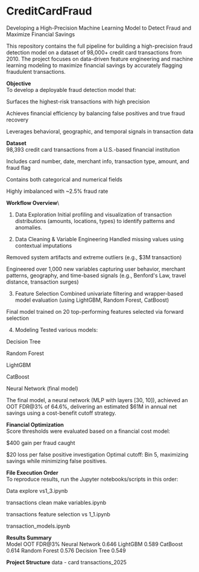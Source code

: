 # CreditCardFraud
Developing a High-Precision Machine Learning Model to Detect Fraud and Maximize Financial Savings

This repository contains the full pipeline for building a high-precision fraud detection model on a dataset of 98,000+ credit card transactions from 2010. The project focuses on data-driven feature engineering and machine learning modeling to maximize financial savings by accurately flagging fraudulent transactions.

**Objective**\
To develop a deployable fraud detection model that:

Surfaces the highest-risk transactions with high precision

Achieves financial efficiency by balancing false positives and true fraud recovery

Leverages behavioral, geographic, and temporal signals in transaction data

**Dataset**\
98,393 credit card transactions from a U.S.-based financial institution

Includes card number, date, merchant info, transaction type, amount, and fraud flag

Contains both categorical and numerical fields

Highly imbalanced with ~2.5% fraud rate

**Workflow Overview**\
1. Data Exploration
Initial profiling and visualization of transaction distributions (amounts, locations, types) to identify patterns and anomalies.

2. Data Cleaning & Variable Engineering
Handled missing values using contextual imputations

Removed system artifacts and extreme outliers (e.g., $3M transaction)

Engineered over 1,000 new variables capturing user behavior, merchant patterns, geography, and time-based signals (e.g., Benford's Law, travel distance, transaction surges)

3. Feature Selection
Combined univariate filtering and wrapper-based model evaluation (using LightGBM, Random Forest, CatBoost)

Final model trained on 20 top-performing features selected via forward selection

4. Modeling
Tested various models:

Decision Tree

Random Forest

LightGBM

CatBoost

Neural Network (final model)

The final model, a neural network (MLP with layers [30, 10]), achieved an OOT FDR@3% of 64.6%, delivering an estimated $61M in annual net savings using a cost-benefit cutoff strategy.

**Financial Optimization**\
Score thresholds were evaluated based on a financial cost model:

$400 gain per fraud caught

$20 loss per false positive investigation
Optimal cutoff: Bin 5, maximizing savings while minimizing false positives.

**File Execution Order**\
To reproduce results, run the Jupyter notebooks/scripts in this order:

Data explore vs1_3.ipynb

transactions clean make variables.ipynb

transactions feature selection vs 1_1.ipynb

transaction_models.ipynb

**Results Summary**\
Model	OOT FDR@3%
Neural Network	0.646
LightGBM	0.589
CatBoost	0.614
Random Forest	0.576
Decision Tree	0.549

**Project Structure**
data - card transactions_2025


